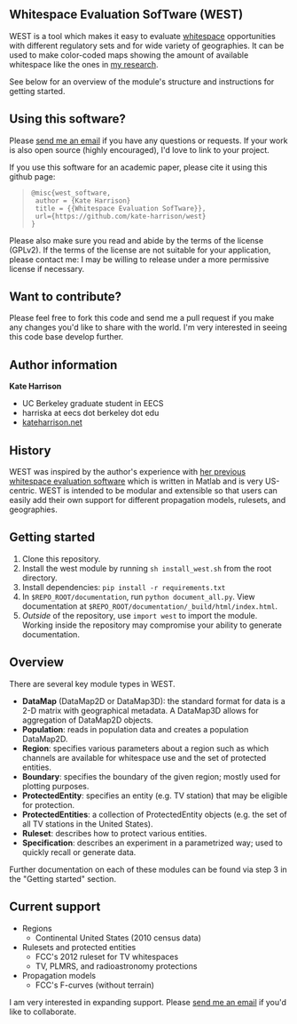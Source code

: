 Whitespace Evaluation SofTware (WEST)
-------------------------------------

WEST is a tool which makes it easy to evaluate
[whitespace](http://en.wikipedia.org/wiki/White_spaces_%28radio%29) 
opportunities with different regulatory sets and for wide variety of 
geographies. It can be used to make color-coded maps showing the amount of 
available whitespace like the ones in [my research](http://kateharrison.net/).

See below for an overview of the module's structure and instructions for 
getting started.


Using this software?
--------------------
Please [send me an email](mailto:harriska@eecs.berkeley.edu) if you have any 
questions or requests. If your work is also open source (highly encouraged), 
I'd love to link to your project.

If you use this software for an academic paper, please cite it using this 
github page:
>     @misc{west_software,
>      author = {Kate Harrison}
>      title = {{Whitespace Evaluation SofTware}},
>      url={https://github.com/kate-harrison/west}
>     }

Please also make sure you read and abide by the terms of the license (GPLv2).
If the terms of the license are not suitable for your application,
please contact me: I may be willing to release under a more permissive 
license if necessary.


Want to contribute?
-------------------
Please feel free to fork this code and send me a pull request if you make any
changes you'd like to share with the world. I'm very interested in seeing 
this code base develop further.


Author information
------------------
**Kate Harrison**

 * UC Berkeley graduate student in EECS
 * harriska at eecs dot berkeley dot edu
 * [kateharrison.net](http://kateharrison.net/)



History
-------
WEST was inspired by the author's experience with [her previous whitespace 
evaluation software](https://github.com/kate-harrison/whitespace-eval) which 
is written in Matlab and is very US-centric. WEST is intended to be modular and
extensible so that users can easily add their own support for different 
propagation models, rulesets, and geographies.


Getting started
---------------

1. Clone this repository.
2. Install the west module by running ```sh install_west.sh``` from the root 
directory.
2. Install dependencies: ```pip install -r requirements.txt```
3. In ```$REPO_ROOT/documentation```, run ```python document_all.py```. View 
documentation at ```$REPO_ROOT/documentation/_build/html/index.html```.
4. *Outside* of the repository, use ```import west``` to import the module. 
Working inside the repository may compromise your ability to generate 
documentation.


Overview
--------

There are several key module types in WEST.

 - **DataMap** (DataMap2D or DataMap3D): the standard format for data is a 
 2-D matrix with geographical metadata. A DataMap3D allows for aggregation of
  DataMap2D objects.
 - **Population**: reads in population data and creates a population DataMap2D.
 - **Region**: specifies various parameters about a region such as which 
 channels are available for whitespace use and the set of protected entities.
 - **Boundary**: specifies the boundary of the given region; mostly used for 
 plotting purposes. 
 - **ProtectedEntity**: specifies an entity (e.g. TV station) that may be 
 eligible for protection.
 - **ProtectedEntities**: a collection of ProtectedEntity objects (e.g. the 
 set of all TV stations in the United States).
 - **Ruleset**: describes how to protect various entities.
 - **Specification**: describes an experiment in a parametrized way; used to 
 quickly recall or generate data.

Further documentation on each of these modules can be found via step 3 in the
 "Getting started" section.


Current support
---------------

 - Regions
    - Continental United States (2010 census data)
 - Rulesets and protected entities 
    - FCC's 2012 ruleset for TV whitespaces
    - TV, PLMRS, and radioastronomy protections
 - Propagation models
    - FCC's F-curves (without terrain)

I am very interested in expanding support. Please
[send me an email](mailto:harriska@eecs.berkeley.edu) if you'd like to 
collaborate.
